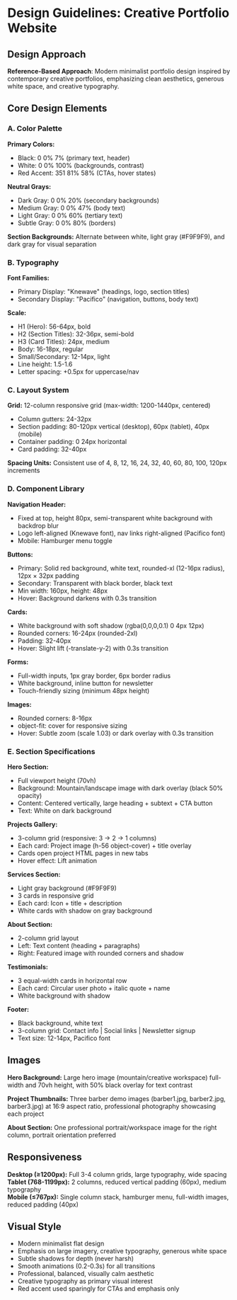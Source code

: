 # Design Guidelines: Creative Portfolio Website

## Design Approach
**Reference-Based Approach**: Modern minimalist portfolio design inspired by contemporary creative portfolios, emphasizing clean aesthetics, generous white space, and creative typography.

## Core Design Elements

### A. Color Palette

**Primary Colors:**
- Black: 0 0% 7% (primary text, header)
- White: 0 0% 100% (backgrounds, contrast)
- Red Accent: 351 81% 58% (CTAs, hover states)

**Neutral Grays:**
- Dark Gray: 0 0% 20% (secondary backgrounds)
- Medium Gray: 0 0% 47% (body text)
- Light Gray: 0 0% 60% (tertiary text)
- Subtle Gray: 0 0% 80% (borders)

**Section Backgrounds:** Alternate between white, light gray (#F9F9F9), and dark gray for visual separation

### B. Typography

**Font Families:**
- Primary Display: "Knewave" (headings, logo, section titles)
- Secondary Display: "Pacifico" (navigation, buttons, body text)

**Scale:**
- H1 (Hero): 56-64px, bold
- H2 (Section Titles): 32-36px, semi-bold  
- H3 (Card Titles): 24px, medium
- Body: 16-18px, regular
- Small/Secondary: 12-14px, light
- Line height: 1.5-1.6
- Letter spacing: +0.5px for uppercase/nav

### C. Layout System

**Grid:** 12-column responsive grid (max-width: 1200-1440px, centered)
- Column gutters: 24-32px
- Section padding: 80-120px vertical (desktop), 60px (tablet), 40px (mobile)
- Container padding: 0 24px horizontal
- Card padding: 32-40px

**Spacing Units:** Consistent use of 4, 8, 12, 16, 24, 32, 40, 60, 80, 100, 120px increments

### D. Component Library

**Navigation Header:**
- Fixed at top, height 80px, semi-transparent white background with backdrop blur
- Logo left-aligned (Knewave font), nav links right-aligned (Pacifico font)
- Mobile: Hamburger menu toggle

**Buttons:**
- Primary: Solid red background, white text, rounded-xl (12-16px radius), 12px × 32px padding
- Secondary: Transparent with black border, black text
- Min width: 160px, height: 48px
- Hover: Background darkens with 0.3s transition

**Cards:**
- White background with soft shadow (rgba(0,0,0,0.1) 0 4px 12px)
- Rounded corners: 16-24px (rounded-2xl)
- Padding: 32-40px
- Hover: Slight lift (-translate-y-2) with 0.3s transition

**Forms:**
- Full-width inputs, 1px gray border, 6px border radius
- White background, inline button for newsletter
- Touch-friendly sizing (minimum 48px height)

**Images:**
- Rounded corners: 8-16px
- object-fit: cover for responsive sizing
- Hover: Subtle zoom (scale 1.03) or dark overlay with 0.3s transition

### E. Section Specifications

**Hero Section:**
- Full viewport height (70vh)
- Background: Mountain/landscape image with dark overlay (black 50% opacity)
- Content: Centered vertically, large heading + subtext + CTA button
- Text: White on dark background

**Projects Gallery:**
- 3-column grid (responsive: 3 → 2 → 1 columns)
- Each card: Project image (h-56 object-cover) + title overlay
- Cards open project HTML pages in new tabs
- Hover effect: Lift animation

**Services Section:**
- Light gray background (#F9F9F9)
- 3 cards in responsive grid
- Each card: Icon + title + description
- White cards with shadow on gray background

**About Section:**
- 2-column grid layout
- Left: Text content (heading + paragraphs)
- Right: Featured image with rounded corners and shadow

**Testimonials:**
- 3 equal-width cards in horizontal row
- Each card: Circular user photo + italic quote + name
- White background with shadow

**Footer:**
- Black background, white text
- 3-column grid: Contact info | Social links | Newsletter signup
- Text size: 12-14px, Pacifico font

## Images

**Hero Background:** 
Large hero image (mountain/creative workspace) full-width and 70vh height, with 50% black overlay for text contrast

**Project Thumbnails:**
Three barber demo images (barber1.jpg, barber2.jpg, barber3.jpg) at 16:9 aspect ratio, professional photography showcasing each project

**About Section:**
One professional portrait/workspace image for the right column, portrait orientation preferred

## Responsiveness

**Desktop (≥1200px):** Full 3-4 column grids, large typography, wide spacing
**Tablet (768-1199px):** 2 columns, reduced vertical padding (60px), medium typography  
**Mobile (≤767px):** Single column stack, hamburger menu, full-width images, reduced padding (40px)

## Visual Style

- Modern minimalist flat design
- Emphasis on large imagery, creative typography, generous white space
- Subtle shadows for depth (never harsh)
- Smooth animations (0.2-0.3s) for all transitions
- Professional, balanced, visually calm aesthetic
- Creative typography as primary visual interest
- Red accent used sparingly for CTAs and emphasis only
